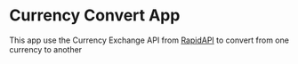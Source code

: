 # Currency Convert App

This app use the Currency Exchange API from [RapidAPI](https://rapidapi.com/hub) to convert from one currency to another